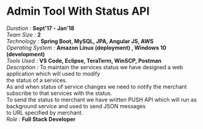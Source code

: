# Admin Tool With Status API  
*Duration :* **Sept'17 - Jan'18**  
*Team Size :* **2**  
*Technology :* **Spring Boot, MySQL, JPA, Angular JS, AWS**  
*Operating System :* **Amazon Linux (deployment) , Windows 10 (development)**  
*Tools Used :* **VS Code, Eclipse, TeraTerm, WinSCP, Postman**  
*Description :* To maintain the services status we have designed a web application which will used to modify  
the status of a services.   
As and when status of service changes we need to notify the merchant subscribe to that services with the status.  
To send the status to merchant we have written PUSH API which will run as background service and used to send JSON messages  
to URL specified by merchant.  
*Role :* **Full Stack Developer**  

